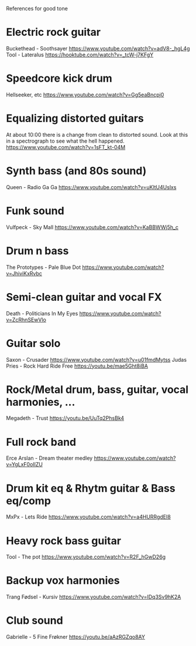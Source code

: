 References for good tone

# Electric rock guitar
Buckethead - Soothsayer
https://www.youtube.com/watch?v=adV8-_hgL4g
Tool - Lateralus
https://hooktube.com/watch?v=_tcW-j7KFgY

# Speedcore kick drum
Hellseeker, etc
https://www.youtube.com/watch?v=Gg5eaBncpj0

# Equalizing distorted guitars
At about 10:00 there is a change from clean to distorted sound.
Look at this in a spectrograph to see what the hell happened.
https://www.youtube.com/watch?v=1sFT_kt-04M

# Synth bass (and 80s sound)

Queen - Radio Ga Ga
https://www.youtube.com/watch?v=uKltU4Uslxs

# Funk sound
Vulfpeck - Sky Mall
https://www.youtube.com/watch?v=KaBBWWj5h_c

# Drum n bass
The Prototypes - Pale Blue Dot
https://www.youtube.com/watch?v=JhiviKxRvbc

# Semi-clean guitar and vocal FX
Death - Politicians In My Eyes
https://www.youtube.com/watch?v=ZcRhnSEwVlo

# Guitar solo
Saxon - Crusader
https://www.youtube.com/watch?v=u01fmdMytss
Judas Pries - Rock Hard Ride Free
https://youtu.be/mae5Ght8iBA

# Rock/Metal drum, bass, guitar, vocal harmonies, ...
Megadeth - Trust
https://youtu.be/UuTq2PhsBk4

# Full rock band
Erce Arslan - Dream theater medley
https://www.youtube.com/watch?v=YgLxF0oIlZU

# Drum kit eq & Rhytm guitar & Bass eq/comp
MxPx - Lets Ride
https://www.youtube.com/watch?v=a4HURRgdEI8

# Heavy rock bass guitar
Tool - The pot
https://www.youtube.com/watch?v=R2F_hGwD26g

# Backup vox harmonies
Trang Fødsel - Kursiv
https://www.youtube.com/watch?v=IDq3Sv9hK2A

# Club sound
Gabrielle - 5 Fine Frøkner
https://youtu.be/aAzRGZqo8AY
